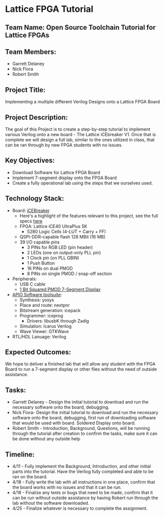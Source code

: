 # Lattice FPGA Tutorial

## Team Name: Open Source Toolchain Tutorial for Lattice FPGAs

## Team Members:
- Garrett Delaney
- Nick Flora
- Robert Smith

## Project Title:
Implementing a multiple different Verilog Designs onto a Lattice FPGA Board

## Project Description:
The goal of this Project is to create a step-by-step tutorial to implement various Verilog onto a new board - The Lattice iCEbreaker V1. Once that is complete we will design a full lab, similar to the ones utilized in class, that can be ran through by new FPGA students with no issues.
## Key Objectives:
- Download Software for Lattice FPGA Board
- Implement 7-segment display onto the FPGA Board
- Create a fully operational lab using the steps that we ourselves used.

## Technology Stack:
- Board: [iCEBreaker](https://1bitsquared.com/products/icebreaker?srsltid=AfmBOooAh5g4leaGdWQUO7u2lhPpUcnAjkmURPF2zZcMg79j3SATimH3)
    - Here's a highlight of the features relevant to this project, see the full specs [here](https://docs.icebreaker-fpga.org/hardware/icebreaker/)
    - FPGA: Lattice iCE40 UltraPlus 5K
        - 5280 Logic Cells (4-LUT + Carry + FF)
    - QSPI-DDR-capable flash 128 MBit (16 MB)
    - 39 I/O capable pins
        - 3 PINs for RGB LED (pin header)
        - 2 LEDs (one on output-only PLL pin)
        - 1 Clock pin (on PLL GBIN)
        - 1 Push Button
        - 16 PINs on dual PMOD
        - 8 PINs on single PMOD / snap-off section
- Peripherals:
    - USB C cable
    - [1 Bit Squared PMOD 7-Segment Display](https://1bitsquared.com/products/pmod-7-segment-display?srsltid=AfmBOoqTvs5gFYn6XuRsQLZZ0BmuKskXW9ZFBNxfJExGojLuetX-dGLe)
- [APIO Software toolsuite](https://github.com/FPGAwars/apio): 
    - Synthesis: yosys
    - Place and route: nextpnr
    - Bitstream generation: icepack
    - Programmer: iceprog
        - Drivers: libusbK through Zadig
    - Simulation: Icarus Verilog
    - Wave Viewer: GTKWave
- RTL/HDL Lanuage: Verilog

## Expected Outcomes:
We hope to deliver a finished lab that will allow any student with the FPGA Board to run a 7-segment display or other files without the need of outside assistance.

## Tasks:
- Garrett Delaney - Design the initial tutorial to download and run the necessary software onto the board, debugging.
- Nick Flora- Design the initial tutorial to download and run the necessary software onto the board, debugging, first run of downloading software that would be used with board. Soldered Display onto board.
- Robert Smith - Introduction, Background, Questions, will be running through the tutorial after creation to confirm the tasks, make sure it can be done without any outside help

## Timeline:
- 4/11 - Fully implement the Background, Introduction, and other initial parts into the tutorial. Have the Verilog fully completed and able to be ran on the board.
- 4/18 - Fully write the lab with all instructions in one place, confirm that the board works with no issues and that it can be run.
- 4/18 - Finalize any tests or bugs that need to be made, confirm that it can be run without outside assistance by having Robert run through the lab without the software downloaded.
- 4/25 - Finalize whatever is necessary to complete the assignment.

